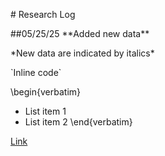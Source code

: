 \# Research Log

\##05/25/25
\*\*Added new data\*\*

\*New data are indicated by italics\*

\`Inline code\`

\begin{verbatim}
- List item 1
- List item 2
\end{verbatim}

[Link](https://example.com)